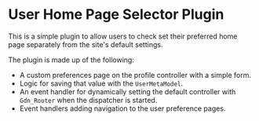 # User Home Page Selector Plugin

This is a simple plugin to allow users to check set their preferred home page separately from the site's default settings.

The plugin is made up of the following:

-   A custom preferences page on the profile controller with a simple form.
-   Logic for saving that value with the `UserMetaModel`.
-   An event handler for dynamically setting the default controller with `Gdn_Router` when the dispatcher is started.
-   Event handlers adding navigation to the user preference pages.
